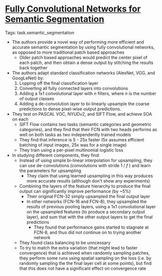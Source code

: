 # [Fully Convolutional Networks for Semantic Segmentation](https://arxiv.org/abs/1411.4038)

Tags: task.semantic_segmentation

- The authors provide a novel way of performing more efficient and accurate semantic segmentation by using fully convolutional networks, as opposed to more traditional patch based approaches
    - Older patch based approaches would predict the center pixel of each patch, and then obtain a dense output by stitching the results back together
- The authors adapt standard classification networks  (AlexNet, VGG, and GoogLeNet) by:
    1. Lopping off the final classification layer
    2. Converting all fully connected layers into convolutions
    3. Adding a 1x1 convolutional layer with $n$ filters, where $n$ is the number of output classes
    4. Adding a de-convolution layer to bi-linearly upsample the coarse predictions to dense pixel-wise output predictions.
- They test on PASCAL VOC, NYUDv2, and SIFT Flow, and achieve SOA on each
    - SIFT Flow contains two tasks (semantic categories and geometric categories), and they find that their FCN with two heads performs as well on both tasks as two independently trained models
    - They find that inference is 5 - 25x faster (5x assumes efficient batching of input images, 25x was for a single image)
    - They train using a per-pixel multinomial logistic loss
- In studying different components, they find:
    - Instead of using simple bi-linear interpolation for upsampling, they can use de-convolutions (convolutions with stride 1 / $f$ ) and learn the parameters for upsampling
        - They claim that using learned upsampling in this way produces more accurate results (although don't show any experiments)
   - Combining the layers of the feature hierarchy to produce the final output can significantly improve performance (by ~5%)
       - Their original FCN-32 simply upsampled the final output layer
       - In other networks (FCN-16 and FCN-8), they upsampled the results of previous pooling layers, using a 1x1 convolutional layer on the upsampled features (to produce a secondary output layer), and sum that with the other output layers to get the final predictions
            - They found that performance gains started to stagnate at FCN-8, and thus did not continue on to trying another network
  - They found class balancing to be unncessary
  - To try to match the extra variation (that might lead to faster convergence) that is achieved when randomly sampling patches, they perform some runs using spatial sampling on the loss (i.e. by randomly sampling the the final layer cell at some points), but find that this does not have a significant effect on convergence rate
